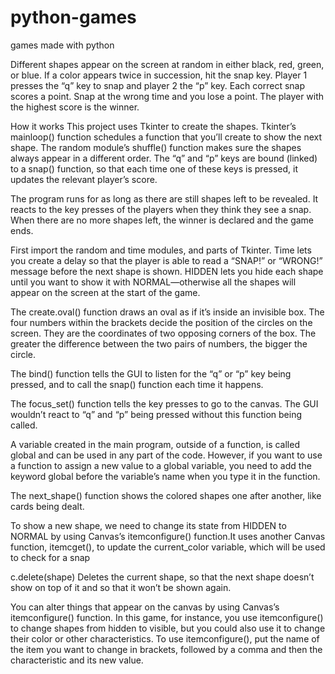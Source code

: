 # python-games
games made with python

Different shapes appear on the screen at random in either black, red, green, or blue. If a color appears twice in succession, hit the snap key. Player 1 presses the “q” key to snap and player 2 the “p”
key. Each correct snap scores a point. Snap at the wrong time and you lose a point. The player with the highest score is the winner.

How it works
This project uses Tkinter to create the shapes. Tkinter’s mainloop() function schedules a function that you’ll create to show the next shape. The random module’s shuffle()
function makes sure the shapes always appear in a different order. The “q” and “p” keys are bound (linked) to a snap() function, so that each time one of these keys is pressed, it updates the relevant player’s score.

The program runs for as long as there are still shapes left to be revealed. It reacts to the key presses of the players when they
think they see a snap. When there are no more shapes left, the winner is declared and the game ends.

First import the random and time modules, and parts of Tkinter. Time lets you create a delay so that the player is able to read a
“SNAP!” or “WRONG!” message before the next shape is shown. HIDDEN lets you hide each shape until you want to show it with
NORMAL—otherwise all the shapes will appear on the screen at the start of the game.

The create.oval() function draws an oval as if it’s inside an invisible box. The four numbers within the brackets decide the position of the circles on the screen.
They are the coordinates of two opposing corners of the box. The greater the difference between the two pairs of numbers, the bigger the circle.

The bind() function tells the GUI to listen for the “q” or “p” key being pressed, and to call the snap() function each time it happens.

The focus_set() function tells the key presses to go to the canvas. The GUI wouldn’t react to “q” and “p” being pressed without this function being called.

A variable created in the main program, outside of a function, is called global and can be used in any part of the code. However, if you want to use a
function to assign a new value to a global variable, you need to add the keyword global before the variable’s name when you type it in the function.

The next_shape() function shows the colored shapes one after another, like cards being dealt.

To show a new shape, we need to change its state from HIDDEN to NORMAL by using Canvas’s itemconfigure() function.It uses another Canvas function, itemcget(), to update the
current_color variable, which will be used to check for a snap

c.delete(shape)
Deletes the current shape, so that the next shape doesn’t show on top of it and so that it won’t be shown again.

You can alter things that appear on the canvas by using Canvas’s itemconfigure() function. In this game, for instance, you use itemconfigure()
to change shapes from hidden to visible, but you could also use it to change their color or other characteristics. To use itemconfigure(), put the
name of the item you want to change in brackets, followed by a comma and then the characteristic and its new value.
